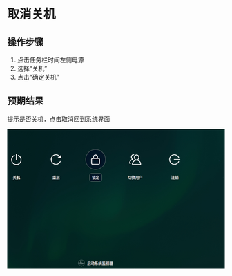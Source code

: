 # 取消关机

## 操作步骤

1. 点击任务栏时间左侧电源
2. 选择“关机”
3. 点击“确定关机”

## 预期结果

提示是否关机，点击取消回到系统界面

![取消关机](./img/取消关机.png)
